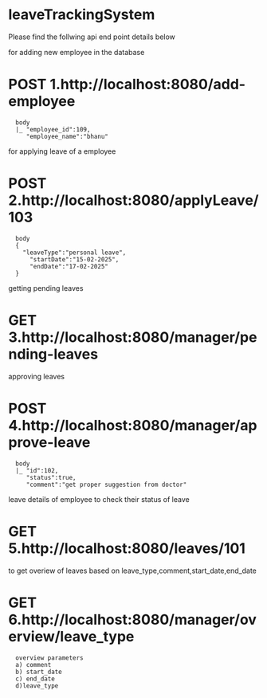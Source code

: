 # leaveTrackingSystem

Please find the follwing api end point details below

for adding new employee in the database
# POST  1.http://localhost:8080/add-employee     
      body
      |_ "employee_id":109,
         "employee_name":"bhanu"

for applying leave of a employee
# POST  2.http://localhost:8080/applyLeave/103
      body
      {
        "leaveType":"personal leave",
          "startDate":"15-02-2025",
          "endDate":"17-02-2025"
      }

getting pending leaves
# GET   3.http://localhost:8080/manager/pending-leaves


approving leaves
# POST  4.http://localhost:8080/manager/approve-leave
      body
      |_ "id":102,
         "status":true,
         "comment":"get proper suggestion from doctor"

leave details of employee to check their status of leave
# GET   5.http://localhost:8080/leaves/101

to get overiew of leaves based on leave_type,comment,start_date,end_date
# GET   6.http://localhost:8080/manager/overview/leave_type
      overview parameters
      a) comment
      b) start_date
      c) end_date
      d)leave_type
          


